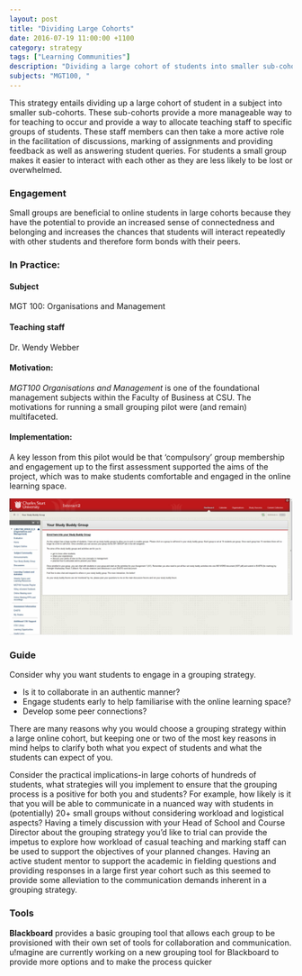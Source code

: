 ```yaml
---
layout: post
title: "Dividing Large Cohorts"
date: 2016-07-19 11:00:00 +1100
category: strategy
tags: ["Learning Communities"] 
description: "Dividing a large cohort of students into smaller sub-cohorts"
subjects: "MGT100, "
---
```


This strategy entails dividing up a large cohort of student in a subject into smaller sub-cohorts. These sub-cohorts provide a more manageable way to for teaching to occur and provide a way to allocate teaching staff to specific groups of students. These staff members can then take a more active role in the facilitation of discussions, marking of assignments and providing feedback as well as answering student queries. For students a small group makes it easier to interact with each other as they are less likely to be lost or overwhelmed.

### Engagement

Small groups are beneficial to online students in large cohorts because they have the potential to provide an increased sense of connectedness and belonging and increases the chances that students will interact repeatedly with other students and therefore form bonds with their peers. 

### In Practice:

#### Subject

MGT 100: Organisations and Management

#### Teaching staff 

Dr. Wendy Webber 

#### Motivation:

*MGT100 Organisations and Management* is one of the foundational management subjects within the Faculty of Business at CSU. The motivations for running a small grouping pilot were (and remain) multifaceted. 

#### Implementation:

A key lesson from this pilot would be that ‘compulsory’ group membership and engagement up to the first assessment supported the aims of the project, which was to make students comfortable and engaged in the online learning space.

<div class="image-container">
<img src="../images/practices/Dividing-Large-Cohorts-MGT100.jpg" alt="MGT100 Screenshot">
</div>

### Guide

Consider why you want students to engage in a grouping strategy. 

- Is it to collaborate in an authentic manner? 
- Engage students early to help familiarise with the online learning space? 
- Develop some peer connections?

There are many reasons why you would choose a grouping strategy within a large online cohort, but keeping one or two of the most key reasons in mind helps to clarify both what you expect of students and what the students can expect of you. 

Consider the practical implications-in large cohorts of hundreds of students, what strategies will you implement to ensure that the grouping process is a positive for both you and students? For example, how likely is it that you will be able to communicate in a nuanced way with students in (potentially) 20+ small groups without considering workload and logistical aspects? Having a timely discussion with your Head of School and Course Director about the grouping strategy you’d like to trial can provide the impetus to explore how workload of casual teaching and marking staff can be used to support the objectives of your planned changes. Having an active student mentor to support the academic in fielding questions and providing responses in a large first year cohort such as this seemed to provide some alleviation to the communication demands inherent in a grouping strategy. 

### Tools

**Blackboard** provides a basic grouping tool that allows each group to be provisioned with their own set of tools for collaboration and communication. u!magine are currently working on a new grouping tool for Blackboard to provide more options and to make the process quicker